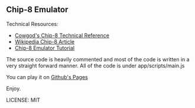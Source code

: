 ## Chip-8 Emulator

Technical Resources:
  - [Cowgod's Chip-8 Technical Reference](http://devernay.free.fr/hacks/chip8/C8TECH10.HTM)
  - [Wikipedia Chip-8 Article](http://en.wikipedia.org/wiki/CHIP-8)
  - [Chip-8 Emulator Tutorial](http://www.multigesture.net/articles/how-to-write-an-emulator-chip-8-interpreter/)


The source code is heavily commented and most of the code is written in a very straight forward manner.
All of the code is under app/scripts/main.js

You can play it on [Github's Pages](http://xeinherjar.github.io/chip8)


Enjoy.


LICENSE: MIT
